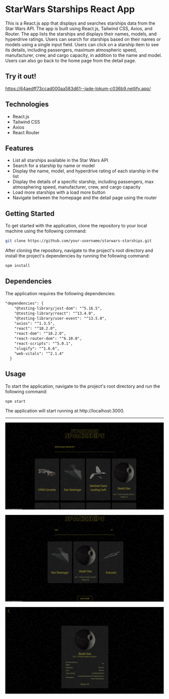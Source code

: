 # StarWars Starships React App

This is a React.js app that displays and searches starships data from the Star Wars API. The app is built using React.js, Tailwind CSS, Axios, and Router. The app lists the starships and displays their names, models, and hyperdrive ratings. Users can search for starships based on their names or models using a single input field. Users can click on a starship item to see its details, including passengers, maximum atmospheric speed, manufacturer, crew, and cargo capacity, in addition to the name and model. Users can also go back to the home page from the detail page.

## Try it out!

https://64aedff73ccad000aa583d61--jade-lokum-c036b9.netlify.app/

## Technologies

- React.js
- Tailwind CSS
- Axios
- React Router

## Features

- List all starships available in the Star Wars API
- Search for a starship by name or model
- Display the name, model, and hyperdrive rating of each starship in the list
- Display the details of a specific starship, including passengers, max atmosphering speed, manufacturer, crew, and cargo capacity
- Load more starships with a load more button
- Navigate between the homepage and the detail page using the router

## Getting Started

To get started with the application, clone the repository to your local machine using the following command:

```bash
git clone https://github.com/your-username/starwars-starships.git
```

After cloning the repository, navigate to the project's root directory and install the project's dependencies by running the following command:

```bash
npm install
```

## Dependencies

The application requires the following dependencies:

```
"dependencies": {
    "@testing-library/jest-dom": "^5.16.5",
    "@testing-library/react": "^13.4.0",
    "@testing-library/user-event": "^13.5.0",
    "axios": "^1.3.5",
    "react": "^18.2.0",
    "react-dom": "^18.2.0",
    "react-router-dom": "^6.10.0",
    "react-scripts": "^5.0.1",
    "slugify": "^1.6.6",
    "web-vitals": "^2.1.4"
  }
```

## Usage

To start the application, navigate to the project's root directory and run the following command:

```bash
npm start
```

The application will start running at http://localhost:3000.

---

![homepage](./img/homepage.png)

![search](./img/search.png)

![detailcard](./img/detailcard.png)
